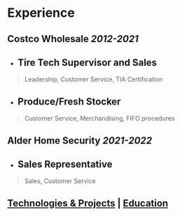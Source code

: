 # Experience
## Costco Wholesale _2012-2021_
- ## Tire Tech Supervisor and Sales
> Leadership, Customer Service, TIA Certification
- ## Produce/Fresh Stocker
> Customer Service, Merchandising, FIFO procedures

## Alder Home Security _2021-2022_
- ## Sales Representative
> Sales, Customer Service

## [Technologies & Projects](https://skovranek.github.io/) | [Education](https://skovranek.github.io//education.html)
